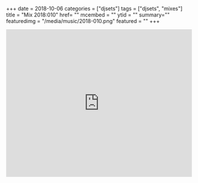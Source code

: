 +++
date = 2018-10-06
categories = ["djsets"]
tags = ["djsets", "mixes"]
title = "Mix 2018:010"
href= ""
mcembed = ""
ytid = ""
summary=""
featuredimg = "/media/music/2018-010.png"
featured = ""
+++

<div class="mix"><div class="embed" >
  <iframe width="100%" height="400" src="https://www.mixcloud.com/widget/iframe/?dark=1&feed=%2Fdjkonigi%2F2018003-afternoon-delight-deep-tech-session%2F" frameborder="0" ></iframe>
</div></div>
